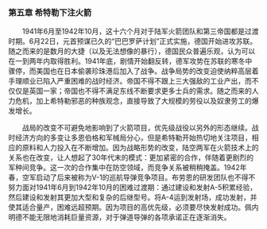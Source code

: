 ### 第五章  希特勒下注火箭

　　1941年6月至1942年10月，这十六个月对于陆军火箭团队和第三帝国都是过渡时期。6月22日，元首预谋已久的“巴巴罗萨计划”正式实施，德国开始进攻苏联。随之而来的是数月的大捷（以及无法想像的暴行），德国民众普遍乐观，认为可以在一到两年内取得胜利。1941年底，剧情开始翻反转，德军攻势在苏联的寒冬中骤停，而美国也在日本偷袭珍珠港后加入了战争。战争局势的改变迫使纳粹高层着手理顺业已陷入严重困难的战时经济。帝国不得不跟上三大强敌的工业产出，而不仅仅是英国一家；帝国也不得不满足东线不断要求更多士兵的需求。随之而来的人力危机，加上希特勒邪恶的种族观念，直接导致了大规模的劳役以及奴隶劳工的爆发增长。

　　战局的改变不可避免地影响到了火箭项目，优先级战役以另外的形态继续。战时经济方向的多变让多恩伯格和军械局分心，但是希特勒开始热切地关注项目，相应的原料和人力投入在不断增加。因为战略形势的改变，陆空两军在火箭技术上的关系也在改变，让人想起了30年代末的模式：更加紧密的合作，伴随着更剧烈的军种间竞争。这一次的合作集中在防空领域，而竞争关系被稍稍掩盖。1942年春，空军启动了后来被称为V-1的巡航导弹竞争项目。布劳恩的研发团队也不得不努力面对1941年6月到1942年10月的困难过渡期：通过建设和发射A-5积累经验，然后建设和发射其更加大型和复杂的后继型号。将A-4运到发射场，成功发射，并使其适合量产，困难远超预期。因为项目的高优先级，必须要尽快发射成功。佩内明德不能无限地消耗巨量资源，对于弹道导弹的各项承诺正在逐渐消失。
